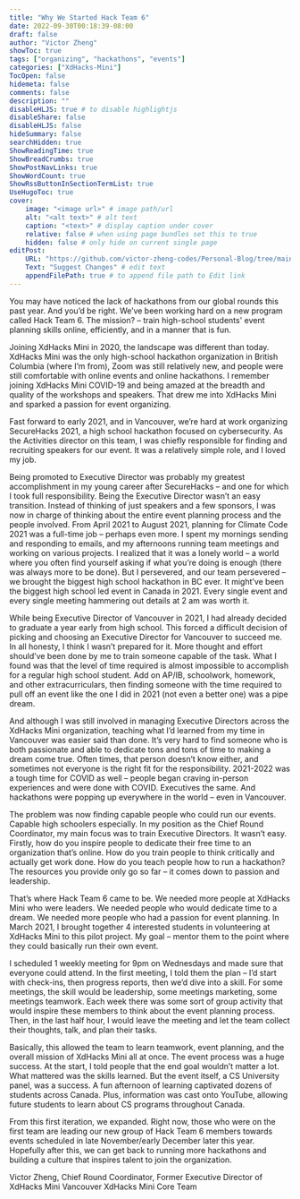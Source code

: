 ```yaml
---
title: "Why We Started Hack Team 6"
date: 2022-09-30T00:18:39-08:00
draft: false
author: "Victor Zheng"
showToc: true
tags: ["organizing", "hackathons", "events"]
categories: ["XdHacks-Mini"]
TocOpen: false
hidemeta: false
comments: false
description: ""
disableHLJS: true # to disable highlightjs
disableShare: false
disableHLJS: false
hideSummary: false
searchHidden: true
ShowReadingTime: true
ShowBreadCrumbs: true
ShowPostNavLinks: true
ShowWordCount: true
ShowRssButtonInSectionTermList: true
UseHugoToc: true
cover:
    image: "<image url>" # image path/url
    alt: "<alt text>" # alt text
    caption: "<text>" # display caption under cover
    relative: false # when using page bundles set this to true
    hidden: false # only hide on current single page
editPost:
    URL: "https://github.com/victor-zheng-codes/Personal-Blog/tree/main/content/posts"
    Text: "Suggest Changes" # edit text
    appendFilePath: true # to append file path to Edit link
---
```



You may have noticed the lack of hackathons from our global rounds this past year. And you’d be right. We’ve been working hard on a new program called Hack Team 6. The mission? – train high-school students' event planning skills online, efficiently, and in a manner that is fun.

Joining XdHacks Mini in 2020, the landscape was different than today. XdHacks Mini was the only high-school hackathon organization in British Columbia (where I’m from), Zoom was still relatively new, and people were still comfortable with online events and online hackathons. I remember joining XdHacks Mini COVID-19 and being amazed at the breadth and quality of the workshops and speakers. That drew me into XdHacks Mini and sparked a passion for event organizing. 

Fast forward to early 2021, and in Vancouver, we’re hard at work organizing SecureHacks 2021, a high school hackathon focused on cybersecurity. As the Activities director on this team, I was chiefly responsible for finding and recruiting speakers for our event. It was a relatively simple role, and I loved my job.  

Being promoted to Executive Director was probably my greatest accomplishment in my young career after SecureHacks – and one for which I took full responsibility. Being the Executive Director wasn’t an easy transition. Instead of thinking of just speakers and a few sponsors, I was now in charge of thinking about the entire event planning process and the people involved. From April 2021 to August 2021, planning for Climate Code 2021 was a full-time job – perhaps even more. I spent my mornings sending and responding to emails, and my afternoons running team meetings and working on various projects. I realized that it was a lonely world – a world where you often find yourself asking if what you’re doing is enough (there was always more to be done). But I persevered, and our team persevered – we brought the biggest high school hackathon in BC ever. It might’ve been the biggest high school led event in Canada in 2021. Every single event and every single meeting hammering out details at 2 am was worth it. 

While being Executive Director of Vancouver in 2021, I had already decided to graduate a year early from high school. This forced a difficult decision of picking and choosing an Executive Director for Vancouver to succeed me. In all honesty, I think I wasn’t prepared for it. More thought and effort should’ve been done by me to train someone capable of the task. What I found was that the level of time required is almost impossible to accomplish for a regular high school student. Add on AP/IB, schoolwork, homework, and other extracurriculars, then finding someone with the time required to pull off an event like the one I did in 2021 (not even a better one) was a pipe dream. 

And although I was still involved in managing Executive Directors across the XdHacks Mini organization, teaching what I’d learned from my time in Vancouver was easier said than done. It’s very hard to find someone who is both passionate and able to dedicate tons and tons of time to making a dream come true. Often times, that person doesn’t know either, and sometimes not everyone is the right fit for the responsibility. 2021-2022 was a tough time for COVID as well – people began craving in-person experiences and were done with COVID. Executives the same. And hackathons were popping up everywhere in the world – even in Vancouver. 

The problem was now finding capable people who could run our events. Capable high schoolers especially. In my position as the Chief Round Coordinator, my main focus was to train Executive Directors. It wasn’t easy. Firstly, how do you inspire people to dedicate their free time to an organization that’s online. How do you train people to think critically and actually get work done. How do you teach people how to run a hackathon? The resources you provide only go so far – it comes down to passion and leadership. 

That’s where Hack Team 6 came to be. We needed more people at XdHacks Mini who were leaders. We needed people who would dedicate time to a dream. We needed more people who had a passion for event planning. In March 2021, I brought together 4 interested students in volunteering at XdHacks Mini to this pilot project. My goal – mentor them to the point where they could basically run their own event. 

I scheduled 1 weekly meeting for 9pm on Wednesdays and made sure that everyone could attend. In the first meeting, I told them the plan – I’d start with check-ins, then progress reports, then we’d dive into a skill. For some meetings, the skill would be leadership, some meetings marketing, some meetings teamwork. Each week there was some sort of group activity that would inspire these members to think about the event planning process. Then, in the last half hour, I would leave the meeting and let the team collect their thoughts, talk, and plan their tasks. 

Basically, this allowed the team to learn teamwork, event planning, and the overall mission of XdHacks Mini all at once. The event process was a huge success. At the start, I told people that the end goal wouldn’t matter a lot. What mattered was the skills learned. But the event itself, a CS University panel, was a success. A fun afternoon of learning captivated dozens of students across Canada. Plus, information was cast onto YouTube, allowing future students to learn about CS programs throughout Canada. 

From this first iteration, we expanded. Right now, those who were on the first team are leading our new group of Hack Team 6 members towards events scheduled in late November/early December later this year. Hopefully after this, we can get back to running more hackathons and building a culture that inspires talent to join the organization. 

Victor Zheng,
Chief Round Coordinator,
Former Executive Director of XdHacks Mini Vancouver
XdHacks Mini Core Team
